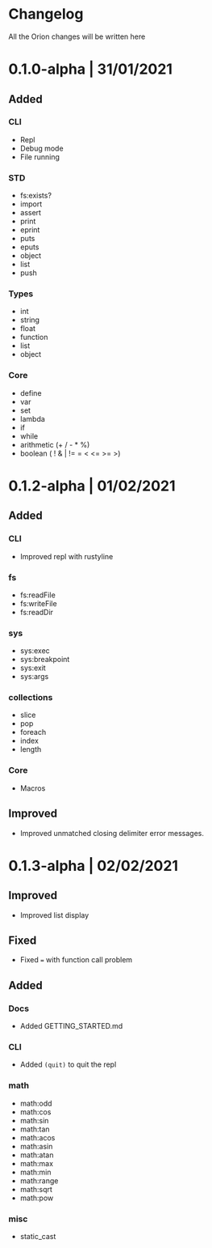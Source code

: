 # Changelog

All the Orion changes will be written here

# 0.1.0-alpha | 31/01/2021

## Added

### CLI

- Repl
- Debug mode
- File running

### STD

- fs:exists?
- import
- assert
- print
- eprint
- puts
- eputs
- object
- list
- push

### Types

- int
- string
- float
- function
- list
- object


### Core

- define
- var
- set
- lambda
- if
- while
- arithmetic (+ / - * %)
- boolean ( ! & | != = < <= >= >)

# 0.1.2-alpha | 01/02/2021

## Added

### CLI

- Improved repl with rustyline

### fs

- fs:readFile
- fs:writeFile
- fs:readDir

### sys

- sys:exec
- sys:breakpoint
- sys:exit
- sys:args

### collections

- slice
- pop
- foreach
- index
- length

### Core

- Macros

## Improved

- Improved unmatched closing delimiter error messages.

# 0.1.3-alpha | 02/02/2021

## Improved

- Improved list display

## Fixed

- Fixed `=` with function call problem

## Added

### Docs

- Added GETTING_STARTED.md

### CLI

- Added `(quit)` to quit the repl

### math

- math:odd
- math:cos
- math:sin
- math:tan
- math:acos
- math:asin
- math:atan
- math:max
- math:min
- math:range
- math:sqrt
- math:pow

### misc

- static_cast